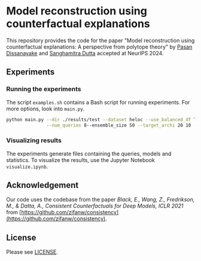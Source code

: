 # Model reconstruction using counterfactual explanations
This repository provides the code for the paper "Model reconstruction using counterfactual explanations: A perspective from polytope theory" by [Pasan Dissanayake](https://pasandissanayake.github.io/) and [Sanghamitra Dutta](https://sites.google.com/site/sanghamitraweb/) accepted at NeurIPS 2024.

## Experiments

### Running the experiments
The script `examples.sh` contains a Bash script for running experiments. For more options, look into `main.py`.
```bash
python main.py --dir ./results/test --dataset heloc --use_balanced_df True --query_size 50 --cfgenerator mccf \
               --num_queries 8--ensemble_size 50 --target_archi 20 10 --surr_archi 20 10
```

### Visualizing results
The experiments generate files containing the queries, models and statistics. To visualize the results, use the Jupyter Notebook `visualize.ipynb`.

## Acknowledgement
Our code uses the codebase from the paper *Black, E., Wang, Z., Fredrikson, M., & Datta, A., Consistent Counterfactuals for Deep Models, ICLR 2021* from [https://github.com/zifanw/consistency](https://github.com/zifanw/consistency).

## License
Please see [LICENSE](LICENSE).
